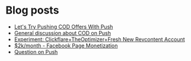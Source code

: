 # Blog posts
<!-- BLOG-POST-LIST:START -->
- [Let&#39;s Try Pushing COD Offers With Push](https://afflift.com/f/threads/lets-try-pushing-cod-offers-with-push.10646/)
- [General discussion about COD on Push](https://afflift.com/f/threads/general-discussion-about-cod-on-push.10632/)
- [Experiment: Clickflare+TheOptimizer+Fresh New Revcontent Account](https://afflift.com/f/threads/experiment-clickflare-theoptimizer-fresh-new-revcontent-account.10545/)
- [$2k/month - Facebook Page Monetization](https://afflift.com/f/threads/2k-month-facebook-page-monetization.10637/)
- [Question on Push](https://afflift.com/f/threads/question-on-push.10661/)
<!-- BLOG-POST-LIST:END -->
